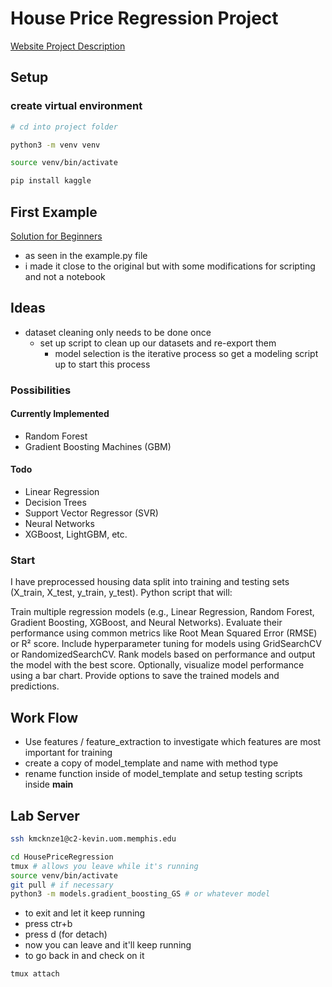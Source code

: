 # House Price Regression Project
[Website Project Description](https://www.kaggle.com/competitions/ifsul-clube-de-ia-house-prices-regression/overview)

## Setup

### create virtual environment

```zsh
# cd into project folder

python3 -m venv venv

source venv/bin/activate

pip install kaggle

```

## First Example

[Solution for Beginners](https://www.kaggle.com/code/akhileshthite/house-prices-solution-for-beginners)

- as seen in the example.py file
- i made it close to the original but with some modifications for scripting and not a notebook


## Ideas

- dataset cleaning only needs to be done once
  - set up script to clean up our datasets and re-export them
    - model selection is the iterative process so get a modeling script up to start this process

### Possibilities

#### Currently Implemented
- Random Forest
- Gradient Boosting Machines (GBM)

#### Todo
- Linear Regression
- Decision Trees
- Support Vector Regressor (SVR)
- Neural Networks
- XGBoost, LightGBM, etc.



### Start

I have preprocessed housing data split into training and testing sets (X_train, X_test, y_train, y_test).
Python script that will:

Train multiple regression models (e.g., Linear Regression, Random Forest, Gradient Boosting, XGBoost, and Neural Networks).
Evaluate their performance using common metrics like Root Mean Squared Error (RMSE) or R² score.
Include hyperparameter tuning for models using GridSearchCV or RandomizedSearchCV.
Rank models based on performance and output the model with the best score.
Optionally, visualize model performance using a bar chart.
Provide options to save the trained models and predictions.



## Work Flow
- Use features / feature_extraction to investigate which features are most important for training
- create a copy of model_template and name with method type
- rename function inside of model_template and setup testing scripts inside __main__




## Lab Server

```zsh
ssh kmcknze1@c2-kevin.uom.memphis.edu
```
```zsh
cd HousePriceRegression
tmux # allows you leave while it's running
source venv/bin/activate
git pull # if necessary
python3 -m models.gradient_boosting_GS # or whatever model
```
- to exit and let it keep running
- press ctr+b
- press d (for detach)
- now you can leave and it'll keep running
- to go back in and check on it

```zsh
tmux attach
```
